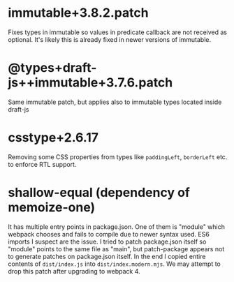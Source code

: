 # immutable+3.8.2.patch

Fixes types in immutable so values in predicate callback are not received as optional. It's likely this is already fixed in newer versions of immutable.

# @types+draft-js++immutable+3.7.6.patch

Same immutable patch, but applies also to immutable types located inside draft-js

# csstype+2.6.17

Removing some CSS properties from types like `paddingLeft`, `borderLeft` etc. to enforce RTL support.

# shallow-equal (dependency of memoize-one)

It has multiple entry points in package.json. One of them is "module" which webpack chooses and fails to compile due to newer syntax used. ES6 imports I suspect are the issue. I tried to patch package.json itself so "module" points to the same file as "main", but patch-package appears not to generate patches on package.json itself. In the end I copied entire contents of `dist/index.js` into `dist/index.modern.mjs`. We may attempt to drop this patch after upgrading to webpack 4.